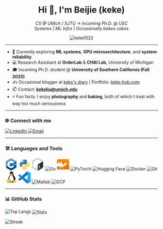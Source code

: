 <h1 align="center">Hi 👋, I'm Beijie (keke)</h1>

<p align="center">
  <em>CS @ UMich / SJTU → Incoming Ph.D. @ USC</em>  
  <br>
  <em>Systems | ML Infra | Occasionally bakes cakes</em>
</p>

<p align="center">
  <img src="https://komarev.com/ghpvc/?username=keke1022&label=Profile%20views&color=0e75b6&style=flat" alt="keke1022" />
</p>

---

- 🔬 Currently exploring **ML systems**, **GPU microarchitecture**, and **system reliability**
- 💻 Research Assistant at **OrderLab** & **CHAI Lab**, University of Michigan
- 🎓 Incoming Ph.D. student @ **University of Southern California (Fall 2025)**
- ✍️ Occasional blogger at [keke's diary](https://keke-hub.com/blog-diary/) | Portfolio: [keke-hub.com](https://keke-hub.com/portfolio/)
- 📫 Contact: **kekeliu@umich.edu**
- ⚡ Fun facts: I enjoy **photography** and **baking**, both of which I treat with way too much seriousness

---

### 🌐 Connect with me

<p align="left">
  <a href="https://www.linkedin.com/in/beijie-liu-70280b293/" target="_blank">
    <img src="https://cdn-icons-png.flaticon.com/512/174/174857.png" alt="LinkedIn" width="40" height="40"/>
  </a>
  <a href="mailto:kekeliu@umich.edu" target="_blank">
    <img src="https://cdn-icons-png.flaticon.com/512/732/732200.png" alt="Email" width="40" height="40"/>
  </a>
</p>

---

### 🛠️ Languages and Tools

<p align="left">
  <!-- Programming -->
  <img src="https://raw.githubusercontent.com/devicons/devicon/master/icons/cplusplus/cplusplus-original.svg" alt="C++" width="40" height="40"/>
  <img src="https://raw.githubusercontent.com/devicons/devicon/master/icons/python/python-original.svg" alt="Python" width="40" height="40"/>
  <img src="https://raw.githubusercontent.com/devicons/devicon/master/icons/bash/bash-original.svg" alt="Bash" width="40" height="40"/>
  <img src="https://go.dev/blog/go-brand/Go-Logo/SVG/Go-Logo_Blue.svg" alt="Go" width="40" height="40"/>
  <img src="https://raw.githubusercontent.com/devicons/devicon/master/icons/ocaml/ocaml-original.svg" alt="OCaml" width="40" height="40"/>

  <!-- ML / Frameworks -->
  <img src="https://www.vectorlogo.zone/logos/pytorch/pytorch-icon.svg" alt="PyTorch" width="40" height="40"/>
  <img src="https://huggingface.co/front/assets/huggingface_logo-noborder.svg" alt="Hugging Face" width="40" height="40"/>

  <!-- Tools / Infra -->
  <img src="https://www.vectorlogo.zone/logos/docker/docker-icon.svg" alt="Docker" width="40" height="40"/>
  <img src="https://www.vectorlogo.zone/logos/git-scm/git-scm-icon.svg" alt="Git" width="40" height="40"/>
  <img src="https://raw.githubusercontent.com/devicons/devicon/master/icons/linux/linux-original.svg" alt="Linux" width="40" height="40"/>
  <img src="https://raw.githubusercontent.com/devicons/devicon/master/icons/vscode/vscode-original.svg" alt="VS Code" width="40" height="40"/>

  <!-- Optional / Fun -->
  <img src="https://upload.wikimedia.org/wikipedia/commons/2/21/Matlab_Logo.png" alt="Matlab" width="40" height="40"/>
  <img src="https://www.vectorlogo.zone/logos/google_cloud/google_cloud-icon.svg" alt="GCP" width="40" height="40"/>
</p>

---

### 📊 GitHub Stats

<p>
  <img align="left" src="https://github-readme-stats.vercel.app/api/top-langs?username=keke1022&show_icons=true&locale=en&layout=compact" alt="Top Langs" />
</p>

<p>&nbsp;<img align="center" src="https://github-readme-stats.vercel.app/api?username=keke1022&show_icons=true&locale=en" alt="Stats" /></p>

<p><img align="center" src="https://github-readme-streak-stats.herokuapp.com/?user=keke1022&" alt="Streak" /></p>
